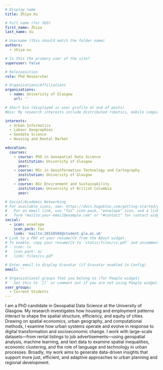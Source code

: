 ```yaml
---
# Display name
title: Zhiya Xu

# Full name (for SEO)
first_name: Zhiya
last_name: Xu

# Username (this should match the folder name)
authors:
  - zhiya-xu

# Is this the primary user of the site?
superuser: false

# Role/position
role: Phd Researcher

# Organizations/Affiliations
organizations:
  - name: University of Glasgow
    url: ''

# Short bio (displayed in user profile at end of posts)
#bio: My research interests include distributed robotics, mobile computing and programmable matter.

interests:
  - Urban Informatics
  - Labour Geographies
  - Geodata Science
  - Housing and Rental Market

education:
  courses:
    - course: PhD in Geospatial Data Science 
      institution: University of Glasgow
      year: 
    - course: MSc in Geoinformation Technology and Cartography
      institution: University of Glasgow
      year: 
    - course: BSc Environment and Sustainability
      institution: University of British Columbia   
      year: 

# Social/Academic Networking
# For available icons, see: https://docs.hugoblox.com/getting-started/page-builder/#icons
#   For an email link, use "fas" icon pack, "envelope" icon, and a link in the
#   form "mailto:your-email@example.com" or "#contact" for contact widget.
social:
  - icon: envelope
    icon_pack: fas
    link: 'mailto:2651058X@student.gla.ac.uk'
# Link to a PDF of your resume/CV from the About widget.
# To enable, copy your resume/CV to `static/files/cv.pdf` and uncomment the lines below.
# - icon: cv
#   icon_pack: ai
#   link: files/cv.pdf

# Enter email to display Gravatar (if Gravatar enabled in Config)
email: ''

# Organizational groups that you belong to (for People widget)
#   Set this to `[]` or comment out if you are not using People widget.
user_groups:
  - Current Students
---
```


I am a PhD candidate in Geospatial Data Science at the University of Glasgow. My research investigates how housing and employment patterns interact to shape the spatial structure, efficiency, and equity of cities. Drawing on spatial economics, urban geography, and computational methods, I examine how urban systems operate and evolve in response to digital transformation and socioeconomic change. I work with large-scale datasets—from rental listings to job advertisements—using geospatial analysis, machine learning, and text data to examine spatial inequalities, economic clustering, and the role of language and technology in urban processes. Broadly, my work aims to generate data-driven insights that support more just, efficient, and adaptive approaches to urban planning and regional development.
